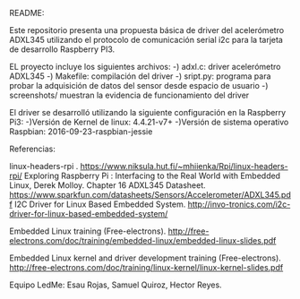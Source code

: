 README:

Este repositorio presenta una propuesta básica de driver del acelerómetro ADXL345 utilizando el protocolo de comunicación serial i2c para la tarjeta de desarrollo Raspberry PI3.

EL proyecto incluye los siguientes archivos:
-) adxl.c: driver acelerómetro ADXL345
-) Makefile: compilación del driver
-) sript.py: programa para probar la adquisición de datos del sensor desde espacio de usuario
-) screenshots/ muestran la evidencia de funcionamiento del driver

El driver se desarrolló utilizando la siguiente configuración en la Raspberry Pi3:
-)Versión de Kernel de linux: 4.4.21-v7+
-)Versión de sistema operativo Raspbian: 2016-09-23-raspbian-jessie


Referencias:

linux-headers-rpi . https://www.niksula.hut.fi/~mhiienka/Rpi/linux-headers-rpi/ 
Exploring Raspberry Pi : Interfacing to the Real World with Embedded Linux, Derek Molloy. Chapter 16
ADXL345 Datasheet. https://www.sparkfun.com/datasheets/Sensors/Accelerometer/ADXL345.pdf
I2C Driver for Linux Based Embedded System. http://invo-tronics.com/i2c-driver-for-linux-based-embedded-system/

Embedded Linux training (Free-electrons). http://free-electrons.com/doc/training/embedded-linux/embedded-linux-slides.pdf

Embedded Linux kernel and driver development training (Free-electrons). http://free-electrons.com/doc/training/linux-kernel/linux-kernel-slides.pdf

Equipo LedMe:
Esau Rojas,
Samuel Quiroz, 
Hector Reyes.


